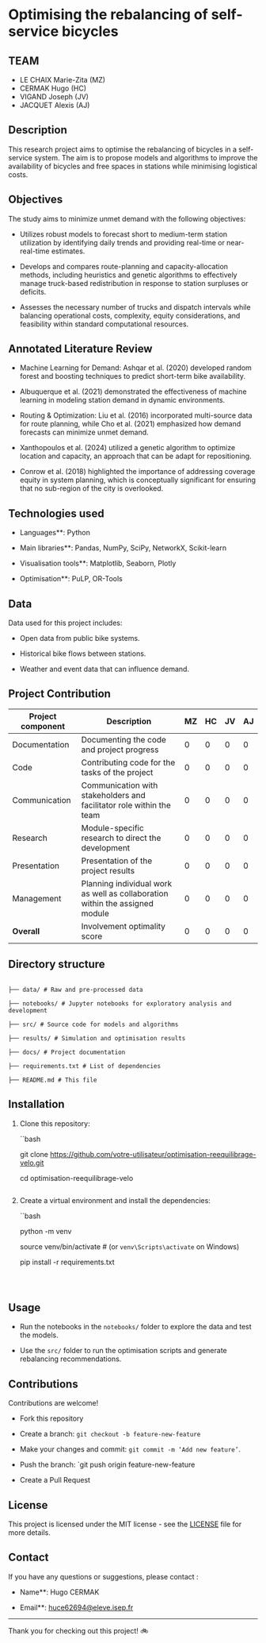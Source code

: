 # Optimising the rebalancing of self-service bicycles

## TEAM
- LE CHAIX Marie-Zita (MZ)
- CERMAK Hugo (HC)
- VIGAND Joseph (JV)
- JACQUET Alexis (AJ)

  
## Description

This research project aims to optimise the rebalancing of bicycles in a self-service system. The aim is to propose models and algorithms to improve the availability of bicycles and free spaces in stations while minimising logistical costs.


## Objectives
The study aims to minimize unmet demand with the following objectives:

- Utilizes robust models to forecast short to medium-term station utilization by identifying daily trends and providing real-time or near-real-time estimates. 

- Develops and compares route-planning and capacity-allocation methods, including heuristics and genetic algorithms to effectively manage truck-based redistribution in response to station surpluses or deficits. 

- Assesses the necessary number of trucks and dispatch intervals while balancing operational costs, complexity, equity considerations, and feasibility within standard computational resources.

## Annotated Literature Review

- Machine Learning for Demand: Ashqar et al. (2020) developed random forest and boosting techniques to predict short-term bike availability. 

- Albuquerque et al. (2021) demonstrated the effectiveness of machine learning in modeling station demand in dynamic environments. 

- Routing & Optimization: Liu et al. (2016) incorporated multi-source data for route planning, while Cho et al. (2021) emphasized how demand forecasts can minimize unmet demand. 

- Xanthopoulos et al. (2024) utilized a genetic algorithm to optimize location and capacity, an approach that can be adapt for repositioning. 

- Conrow et al. (2018) highlighted the importance of addressing coverage equity in system planning, which is conceptually significant for ensuring that no sub-region of the city is overlooked.

## Technologies used

- Languages**: Python

- Main libraries**: Pandas, NumPy, SciPy, NetworkX, Scikit-learn

- Visualisation tools**: Matplotlib, Seaborn, Plotly

- Optimisation**: PuLP, OR-Tools


## Data

Data used for this project includes:

- Open data from public bike systems.

- Historical bike flows between stations.

- Weather and event data that can influence demand.

## Project Contribution
|Project component|Description|MZ|HC|JV|AJ|
|-|-|-|-|-|-|
|Documentation|Documenting the code and project progress|0|0|0|0|
|Code|Contributing code for the tasks of the project|0|0|0|0|
|Communication|Communication with stakeholders and facilitator role within the team|0|0|0|0|
|Research|Module-specific research to direct the development|0|0|0|0|
|Presentation|Presentation of the project results|0|0|0|0|
|Management|Planning individual work as well as collaboration within the assigned module|0|0|0|0|
|**Overall**|Involvement optimality score|0|0|0|0|

## Directory structure

```

├── data/ # Raw and pre-processed data

├── notebooks/ # Jupyter notebooks for exploratory analysis and development

├── src/ # Source code for models and algorithms

├── results/ # Simulation and optimisation results

├── docs/ # Project documentation

├── requirements.txt # List of dependencies

├── README.md # This file

```



## Installation

1. Clone this repository:

   ``bash

   git clone https://github.com/votre-utilisateur/optimisation-reequilibrage-velo.git

   cd optimisation-reequilibrage-velo

   ```

2. Create a virtual environment and install the dependencies:

   ``bash

   python -m venv

   source venv/bin/activate # (or `venv\Scripts\activate` on Windows)

   pip install -r requirements.txt

   ```



## Usage

- Run the notebooks in the `notebooks/` folder to explore the data and test the models.

- Use the `src/` folder to run the optimisation scripts and generate rebalancing recommendations.



## Contributions

Contributions are welcome!

- Fork this repository

- Create a branch: `git checkout -b feature-new-feature`

- Make your changes and commit: `git commit -m ‘Add new feature’`.

- Push the branch: `git push origin feature-new-feature

- Create a Pull Request



## License

This project is licensed under the MIT license - see the [LICENSE](LICENSE) file for more details.



## Contact

If you have any questions or suggestions, please contact :

- Name**: Hugo CERMAK

- Email**: huce62694@eleve.isep.fr


---



Thank you for checking out this project! 🚲
